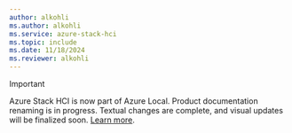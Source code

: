 ```yaml
---
author: alkohli
ms.author: alkohli
ms.service: azure-stack-hci
ms.topic: include
ms.date: 11/18/2024
ms.reviewer: alkohli
---
```


> [!IMPORTANT]
> Azure Stack HCI is now part of Azure Local. Product documentation renaming is in progress. Textual changes are complete, and visual updates will be finalized soon. [Learn more](https://aka.ms/azloc-promo).